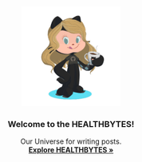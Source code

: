 <p align="center">
  <a href="https://healthbytes.github.io/">
    <img src="assets/images/JuMia.PNG" alt="JuMiverse logo" width="200" height="200">
  </a>
</p>

<h3 align="center">Welcome to the HEALTHBYTES!</h3>

<p align="center">
  Our Universe for writing posts.
  <br>
  <a href="https://healthbytes.github.io/"><strong>Explore HEALTHBYTES »</strong></a>
  <br>
</p>
